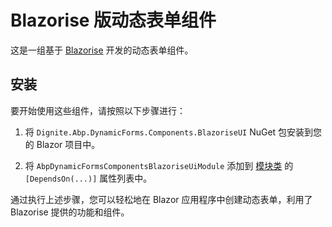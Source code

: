 # Blazorise 版动态表单组件

这是一组基于 [Blazorise](https://blazorise.com/) 开发的动态表单组件。

## 安装

要开始使用这些组件，请按照以下步骤进行：

1. 将 `Dignite.Abp.DynamicForms.Components.BlazoriseUI` NuGet 包安装到您的 Blazor 项目中。

2. 将 `AbpDynamicFormsComponentsBlazoriseUiModule` 添加到 [模块类](https://docs.abp.io/en/abp/latest/Module-Development-Basics) 的 `[DependsOn(...)]` 属性列表中。

通过执行上述步骤，您可以轻松地在 Blazor 应用程序中创建动态表单，利用了 Blazorise 提供的功能和组件。
